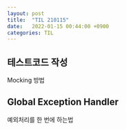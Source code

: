 ```yaml
---
layout: post
title:  "TIL 210115"
date:   2022-01-15 00:44:00 +0900
categories: TIL
---
```


## 테스트코드 작성
Mocking 방법

## Global Exception Handler
예외처리를 한 번에 하는법 

